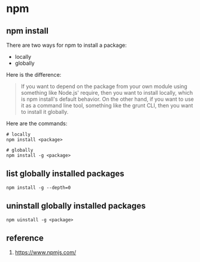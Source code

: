 # npm

## npm install

There are two ways for npm to install a package:
* locally
* globally

Here is the difference:
> If you want to depend on the package from your own module using something like Node.js' require, then you want to install locally, which is npm install's default behavior. On the other hand, if you want to use it as a command line tool, something like the grunt CLI, then you want to install it globally.

Here are the commands:
```
# locally
npm install <package>

# globally
npm install -g <package>
```

## list globally installed packages
```
npm install -g --depth=0
```

## uninstall globally installed packages
```
npm uinstall -g <package>
```

## reference
1. <https://www.npmjs.com/>
